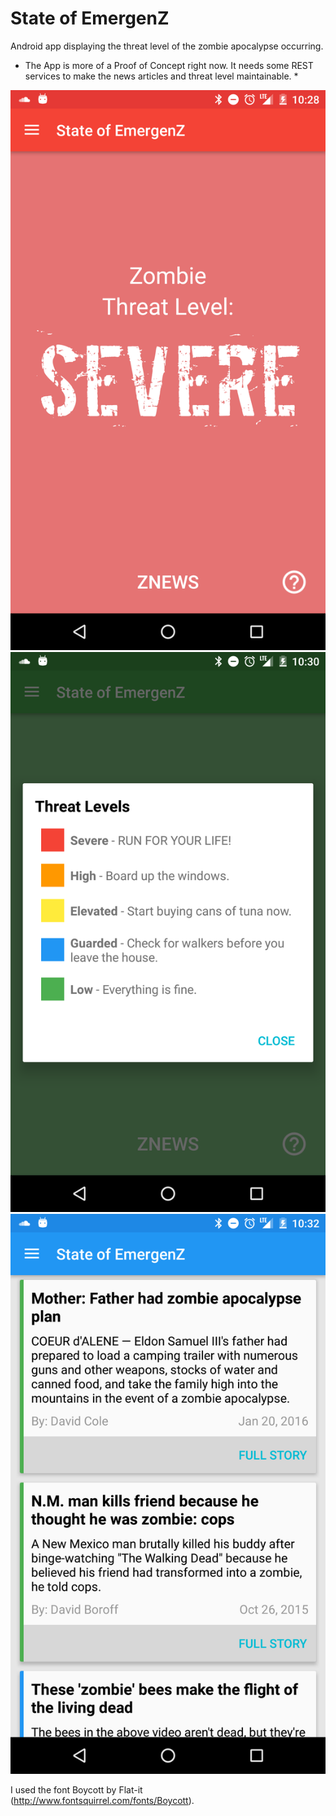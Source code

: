 # State of EmergenZ

Android app displaying the threat level of the zombie apocalypse occurring. 

* The App is more of a Proof of Concept right now. It needs some REST services to make the news articles and threat level maintainable. *

![Low Level Image](screenshots/severe.png?raw=true "Threat Level: Severe")
![Low Level Image](screenshots/threatLevelspng.png?raw=true "Threat Levels")
![Low Level Image](screenshots/news.png?raw=true "News")

I used the font Boycott by Flat-it (http://www.fontsquirrel.com/fonts/Boycott).
